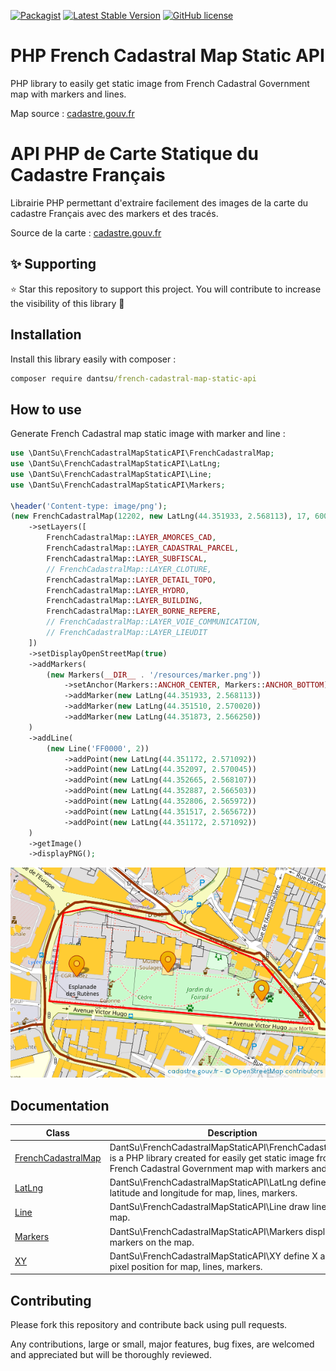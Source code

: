 [![Packagist](https://img.shields.io/packagist/dt/DantSu/php-french-cadastral-map-static-api.svg)](https://packagist.org/packages/DantSu/php-french-cadastral-map-static-api)
[![Latest Stable Version](https://poser.pugx.org/DantSu/php-french-cadastral-map-static-api/v/stable)](https://packagist.org/packages/DantSu/php-french-cadastral-map-static-api)
[![GitHub license](https://img.shields.io/github/license/DantSu/php-french-cadastral-map-static-api.svg)](https://github.com/DantSu/php-french-cadastral-map-static-api/blob/master/LICENSE)

# PHP French Cadastral Map Static API

PHP library to easily get static image from French Cadastral Government map with markers and lines.

Map source : [cadastre.gouv.fr](https://www.cadastre.gouv.fr/)

# API PHP de Carte Statique du Cadastre Français

Librairie PHP permettant d'extraire facilement des images de la carte du cadastre Français avec des markers et des tracés. 

Source de la carte : [cadastre.gouv.fr](https://www.cadastre.gouv.fr/)

## ✨ Supporting

⭐ Star this repository to support this project. You will contribute to increase the visibility of this library 🙂

## Installation

Install this library easily with composer :

```cmd
composer require dantsu/french-cadastral-map-static-api
```

## How to use

Generate French Cadastral map static image with marker and line :

```php
use \DantSu\FrenchCadastralMapStaticAPI\FrenchCadastralMap;
use \DantSu\FrenchCadastralMapStaticAPI\LatLng;
use \DantSu\FrenchCadastralMapStaticAPI\Line;
use \DantSu\FrenchCadastralMapStaticAPI\Markers;

\header('Content-type: image/png');
(new FrenchCadastralMap(12202, new LatLng(44.351933, 2.568113), 17, 600, 400))
    ->setLayers([
        FrenchCadastralMap::LAYER_AMORCES_CAD,
        FrenchCadastralMap::LAYER_CADASTRAL_PARCEL,
        FrenchCadastralMap::LAYER_SUBFISCAL,
        // FrenchCadastralMap::LAYER_CLOTURE,
        FrenchCadastralMap::LAYER_DETAIL_TOPO,
        FrenchCadastralMap::LAYER_HYDRO,
        FrenchCadastralMap::LAYER_BUILDING,
        FrenchCadastralMap::LAYER_BORNE_REPERE,
        // FrenchCadastralMap::LAYER_VOIE_COMMUNICATION,
        // FrenchCadastralMap::LAYER_LIEUDIT
    ])
    ->setDisplayOpenStreetMap(true)
    ->addMarkers(
        (new Markers(__DIR__ . '/resources/marker.png'))
            ->setAnchor(Markers::ANCHOR_CENTER, Markers::ANCHOR_BOTTOM)
            ->addMarker(new LatLng(44.351933, 2.568113))
            ->addMarker(new LatLng(44.351510, 2.570020))
            ->addMarker(new LatLng(44.351873, 2.566250))
    )
    ->addLine(
        (new Line('FF0000', 2))
            ->addPoint(new LatLng(44.351172, 2.571092))
            ->addPoint(new LatLng(44.352097, 2.570045))
            ->addPoint(new LatLng(44.352665, 2.568107))
            ->addPoint(new LatLng(44.352887, 2.566503))
            ->addPoint(new LatLng(44.352806, 2.565972))
            ->addPoint(new LatLng(44.351517, 2.565672))
            ->addPoint(new LatLng(44.351172, 2.571092))
    )
    ->getImage()
    ->displayPNG();
```

![Exported French Cadastral image](./src/samples/resources/sample1.png)

## Documentation

| Class | Description |
|---    |---          |
| [FrenchCadastralMap](./docs/classes/DantSu/FrenchCadastralMapStaticAPI/FrenchCadastralMap.md) | DantSu\FrenchCadastralMapStaticAPI\FrenchCadastralMap is a PHP library created for easily get static image from French Cadastral Government map with markers and lines.|
| [LatLng](./docs/classes/DantSu/FrenchCadastralMapStaticAPI/LatLng.md) | DantSu\FrenchCadastralMapStaticAPI\LatLng define latitude and longitude for map, lines, markers.|
| [Line](./docs/classes/DantSu/FrenchCadastralMapStaticAPI/Line.md) | DantSu\FrenchCadastralMapStaticAPI\Line draw line on the map.|
| [Markers](./docs/classes/DantSu/FrenchCadastralMapStaticAPI/Markers.md) | DantSu\FrenchCadastralMapStaticAPI\Markers display markers on the map.|
| [XY](./docs/classes/DantSu/FrenchCadastralMapStaticAPI/XY.md) | DantSu\FrenchCadastralMapStaticAPI\XY define X and Y pixel position for map, lines, markers.|

## Contributing

Please fork this repository and contribute back using pull requests.

Any contributions, large or small, major features, bug fixes, are welcomed and appreciated but will be thoroughly reviewed.

